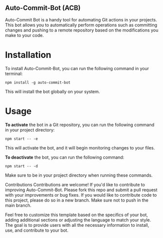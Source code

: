 ## Auto-Commit-Bot (ACB)
Auto-Commit Bot is a handy tool for automating Git actions in your projects. This bot allows you to automatically perform operations such as committing changes and pushing to a remote repository based on the modifications you make to your code.

# Installation
To install Auto-Commit-Bot, you can run the following command in your terminal:

` npm install -g auto-commit-bot `

This will install the bot globally on your system.

# Usage
**To activate** the bot in a Git repository, you can run the following command in your project directory:

` npm start -- -e `

This will activate the bot, and it will begin monitoring changes to your files.

**To deactivate** the bot, you can run the following command:

` npm start -- -d ` 

Make sure to be in your project directory when running these commands.

Contributions Contributions are welcome! If you'd like to contribute to improving Auto-Commit-Bot. Please fork this repo and submit a pull request with your improvements or bug fixes. If you would like to contribute code to this project, please do so in a new branch. Make sure not to push in the main branch.

Feel free to customize this template based on the specifics of your bot, adding additional sections or adjusting the language to match your style. The goal is to provide users with all the necessary information to install, use, and contribute to your bot.